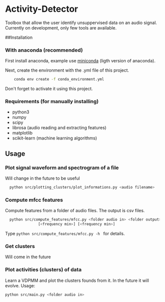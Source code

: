 # Activity-Detector
Toolbox that allow the user identify unsuppervised data on an audio signal.
Currently on development, only few tools are available.

##Installation

### With anaconda (recommended)
First install anaconda, example use [miniconda](http://conda.pydata.org/miniconda.html) (ligth version of anaconda).

Next, create the environment with the .yml file of this project.
```bash
    conda env create -f conda_environment.yml
```

Don't forget to activate it using this project.

### Requirements (for manually installing)
- python3
- numpy
- scipy
- librosa (audio reading and extracting features)
- matplotlib
- scikit-learn (machine learning algorithms)

## Usage

### Plot signal waveform and spectrogram of a file

Will change in the future to be useful
```bash
  python src/plotting_clusters/plot_informations.py <audio filename>
```

### Compute mfcc features
Compute features from a folder of audio files. The output is csv files.
```bash
  python src/compute_features/mfcc.py <folder audio in> <folder output> <window features> <hop time>
               [<frequency min>] [<frequency min>]
```

Type ```python src/compute_features/mfcc.py -h ``` for details.

### Get clusters
Will come in the future

### Plot activities (clusters) of data
Learn a VDPMM and plot the clusters founds from it. In the future it will evolve. Usage:
 ```bash
 python src/main.py <folder audio in>
 ```
